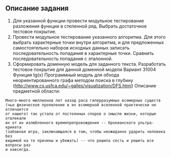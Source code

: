 ## Описание задания

1. Для указанной функции провести модульное тестирование разложения функции в
   степенной ряд. Выбрать достаточное тестовое покрытие.
2. Провести модульное тестирование указанного алгоритма. Для этого выбрать
   характерные точки внутри алгоритма, и для предложенных самостоятельно наборов
   исходных данных записать последовательность попадания в характерные точки.
   Сравнить последовательность попадания с эталонной.
3. Сформировать доменную модель для заданного текста. Разработать тестовое
   покрытие для данной доменной модели Вариант 31004 Функция tg(x) Программный
   модуль для обхода неориентированного графа методом поиска в глубину
   (http://www.cs.usfca.edu/~galles/visualization/DFS.html) Описание предметной
   области:

```
Много-много миллионов лет назад раса гиперразумных всемерных существ
(чье физическое проявление в их всемерной вселенной практически не отличается
от нашего) так устала от постоянных споров о смысле жизни, которые отвлекали
их от их излюбленного времяпрепровождения -- брокианского ультра-крикета
(забавная игра, заключающаяся в том, чтобы неожиданно ударить человека без
видимой на то причины и убежать) -- что решила сесть и решить все вопросы раз
и навсегда.
```
